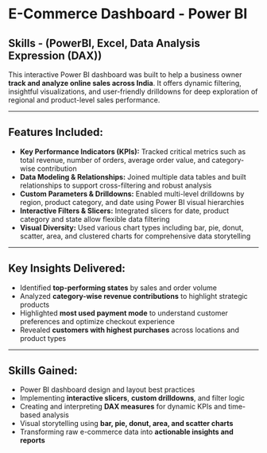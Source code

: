 # E-Commerce Dashboard - Power BI
## Skills - (PowerBI, Excel, Data Analysis Expression (DAX))

This interactive Power BI dashboard was built to help a business owner **track and analyze online sales across India**. It offers dynamic filtering, insightful visualizations, and user-friendly drilldowns for deep exploration of regional and product-level sales performance.

---

## **Features Included:**

- **Key Performance Indicators (KPIs):** Tracked critical metrics such as total revenue, number of orders, average order value, and category-wise contribution  
- **Data Modeling & Relationships:** Joined multiple data tables and built relationships to support cross-filtering and robust analysis  
- **Custom Parameters & Drilldowns:** Enabled multi-level drilldowns by region, product category, and date using Power BI visual hierarchies  
- **Interactive Filters & Slicers:** Integrated slicers for date, product category and state allow flexible data filtering  
- **Visual Diversity:** Used various chart types including bar, pie, donut, scatter, area, and clustered charts for comprehensive data storytelling

---
  
## **Key Insights Delivered:**

- Identified **top-performing states** by sales and order volume  
- Analyzed **category-wise revenue contributions** to highlight strategic products  
- Highlighted **most used payment mode** to understand customer preferences and optimize checkout experience
- Revealed **customers with highest purchases** across locations and product types

---
  
## **Skills Gained:**

- Power BI dashboard design and layout best practices  
- Implementing **interactive slicers**, **custom drilldowns**, and filter logic  
- Creating and interpreting **DAX measures** for dynamic KPIs and time-based analysis  
- Visual storytelling using **bar, pie, donut, area, and scatter charts**  
- Transforming raw e-commerce data into **actionable insights and reports**
  
